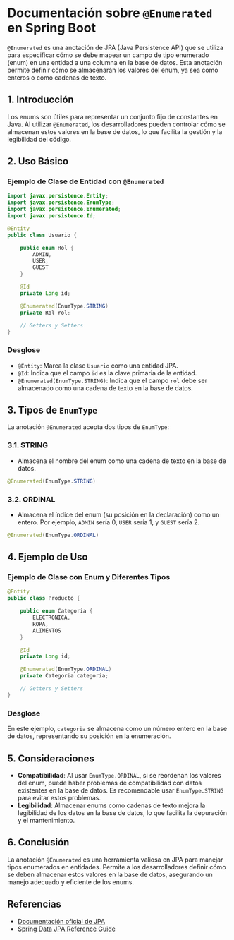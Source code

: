 # Documentación sobre `@Enumerated` en Spring Boot

`@Enumerated` es una anotación de JPA (Java Persistence API) que se utiliza para especificar cómo se debe mapear un campo de tipo enumerado (enum) en una entidad a una columna en la base de datos. Esta anotación permite definir cómo se almacenarán los valores del enum, ya sea como enteros o como cadenas de texto.

## 1. Introducción

Los enums son útiles para representar un conjunto fijo de constantes en Java. Al utilizar `@Enumerated`, los desarrolladores pueden controlar cómo se almacenan estos valores en la base de datos, lo que facilita la gestión y la legibilidad del código.

## 2. Uso Básico

### Ejemplo de Clase de Entidad con `@Enumerated`

```java
import javax.persistence.Entity;
import javax.persistence.EnumType;
import javax.persistence.Enumerated;
import javax.persistence.Id;

@Entity
public class Usuario {

    public enum Rol {
        ADMIN,
        USER,
        GUEST
    }

    @Id
    private Long id;

    @Enumerated(EnumType.STRING)
    private Rol rol;

    // Getters y Setters
}
```

### Desglose

- `@Entity`: Marca la clase `Usuario` como una entidad JPA.
- `@Id`: Indica que el campo `id` es la clave primaria de la entidad.
- `@Enumerated(EnumType.STRING)`: Indica que el campo `rol` debe ser almacenado como una cadena de texto en la base de datos.

## 3. Tipos de `EnumType`

La anotación `@Enumerated` acepta dos tipos de `EnumType`:

### 3.1. STRING

- Almacena el nombre del enum como una cadena de texto en la base de datos.

```java
@Enumerated(EnumType.STRING)
```

### 3.2. ORDINAL

- Almacena el índice del enum (su posición en la declaración) como un entero. Por ejemplo, `ADMIN` sería 0, `USER` sería 1, y `GUEST` sería 2.

```java
@Enumerated(EnumType.ORDINAL)
```

## 4. Ejemplo de Uso

### Ejemplo de Clase con Enum y Diferentes Tipos

```java
@Entity
public class Producto {

    public enum Categoria {
        ELECTRONICA,
        ROPA,
        ALIMENTOS
    }

    @Id
    private Long id;

    @Enumerated(EnumType.ORDINAL)
    private Categoria categoria;

    // Getters y Setters
}
```

### Desglose

En este ejemplo, `categoria` se almacena como un número entero en la base de datos, representando su posición en la enumeración.

## 5. Consideraciones

- **Compatibilidad**: Al usar `EnumType.ORDINAL`, si se reordenan los valores del enum, puede haber problemas de compatibilidad con datos existentes en la base de datos. Es recomendable usar `EnumType.STRING` para evitar estos problemas.
- **Legibilidad**: Almacenar enums como cadenas de texto mejora la legibilidad de los datos en la base de datos, lo que facilita la depuración y el mantenimiento.

## 6. Conclusión

La anotación `@Enumerated` es una herramienta valiosa en JPA para manejar tipos enumerados en entidades. Permite a los desarrolladores definir cómo se deben almacenar estos valores en la base de datos, asegurando un manejo adecuado y eficiente de los enums.

## Referencias

- [Documentación oficial de JPA](https://docs.oracle.com/javaee/7/api/javax/persistence/Enumerated.html)
- [Spring Data JPA Reference Guide](https://docs.spring.io/spring-data/jpa/docs/current/reference/html/)
